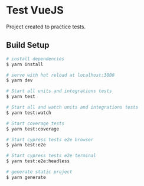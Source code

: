 # Test VueJS
Project created to practice tests.

## Build Setup

```bash
# install dependencies
$ yarn install

# serve with hot reload at localhost:3000
$ yarn dev

# Start all units and integrations tests
$ yarn test

# Start all and watch units and integrations tests
$ yarn test:watch

# Start coverage tests
$ yarn test:coverage

# Start cypress tests e2e browser
$ yarn test:e2e

# Start cypress tests e2e terminal
$ yarn test:e2e:headless

# generate static project
$ yarn generate
```

